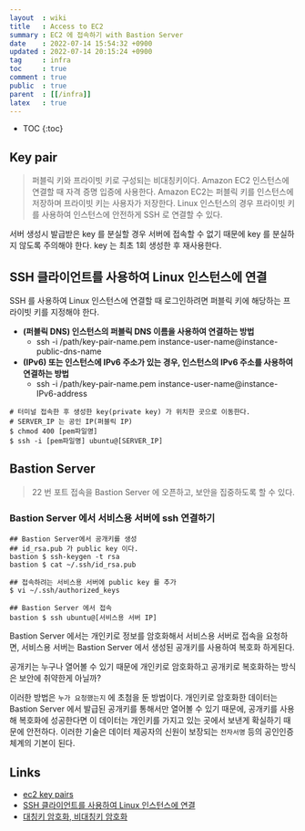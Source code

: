 ```yaml
---
layout  : wiki
title   : Access to EC2
summary : EC2 에 접속하기 with Bastion Server
date    : 2022-07-14 15:54:32 +0900
updated : 2022-07-14 20:15:24 +0900
tag     : infra
toc     : true
comment : true
public  : true
parent  : [[/infra]]
latex   : true
---
```

* TOC
{:toc}
 
## Key pair

> 퍼블릭 키와 프라이빗 키로 구성되는 비대칭키이다. Amazon EC2 인스턴스에 연결할 때 자격 증명 입증에 사용한다. Amazon EC2는 퍼블릭 키를 인스턴스에 저장하며 프라이빗 키는 사용자가 저장한다. Linux 인스턴스의 경우 프라이빗 키를 사용하여 인스턴스에 안전하게 SSH 로 연결할 수 있다.

서버 생성시 발급받은 key 를 분실할 경우 서버에 접속할 수 없기 때문에 key 를 분실하지 않도록 주의해야 한다. key 는 최초 1회 생성한 후 재사용한다.

## SSH 클라이언트를 사용하여 Linux 인스턴스에 연결

SSH 를 사용하여 Linux 인스턴스에 연결할 때 로그인하려면 퍼블릭 키에 해당하는 프라이빗 키를 지정해야 한다.

- __(퍼블릭 DNS) 인스턴스의 퍼블릭 DNS 이름을 사용하여 연결하는 방법__
  - ssh -i /path/key-pair-name.pem instance-user-name@instance-public-dns-name
- __(IPv6) 또는 인스턴스에 IPv6 주소가 있는 경우, 인스턴스의 IPv6 주소를 사용하여 연결하는 방법__
  - ssh -i /path/key-pair-name.pem instance-user-name@instance-IPv6-address

```idle
# 터미널 접속한 후 생성한 key(private key) 가 위치한 곳으로 이동한다.
# SERVER_IP 는 공인 IP(퍼블릭 IP)
$ chmod 400 [pem파일명]
$ ssh -i [pem파일명] ubuntu@[SERVER_IP]
```

## Bastion Server

> 22 번 포트 접속을 Bastion Server 에 오픈하고, 보안을 집중하도록 할 수 있다.

### Bastion Server 에서 서비스용 서버에 ssh 연결하기

```
## Bastion Server에서 공개키를 생성
## id_rsa.pub 가 public key 이다.
bastion $ ssh-keygen -t rsa
bastion $ cat ~/.ssh/id_rsa.pub

## 접속하려는 서비스용 서버에 public key 를 추가
$ vi ~/.ssh/authorized_keys

## Bastion Server 에서 접속
bastion $ ssh ubuntu@[서비스용 서버 IP]
```

Bastion Server 에서는 개인키로 정보를 암호화해서 서비스용 서버로 접속을 요청하면, 서비스용 서버는 Bastion Server 에서 생성된 공개키를 사용하여 복호화 하게된다.

공개키는 누구나 열어볼 수 있기 때문에 개인키로 암호화하고 공개키로 복호화하는 방식은 보안에 취약한게 아닐까?
 
이러한 방법은 `누가 요청했는지` 에 초첨을 둔 방법이다. 개인키로 암호화한 데이터는 Bastion Server 에서 발급된 공개키를 통해서만 열어볼 수 있기 때문에, 공개키를 사용해 복호화에 성공한다면 이 데이터는 개인키를 가지고 있는 곳에서 보낸게 확실하기 때문에 안전하다. 이러한 기술은 데이터 제공자의 신원이 보장되는 `전자서명` 등의 공인인증체계의 기본이 된다.

## Links

- [ec2 key pairs](https://docs.aws.amazon.com/ko_kr/AWSEC2/latest/UserGuide/ec2-key-pairs.html)
- [SSH 클라이언트를 사용하여 Linux 인스턴스에 연결](https://docs.aws.amazon.com/ko_kr/AWSEC2/latest/UserGuide/AccessingInstancesLinux.html)
- [대칭키 암호화, 비대칭키 암호화](https://universitytomorrow.com/22)
